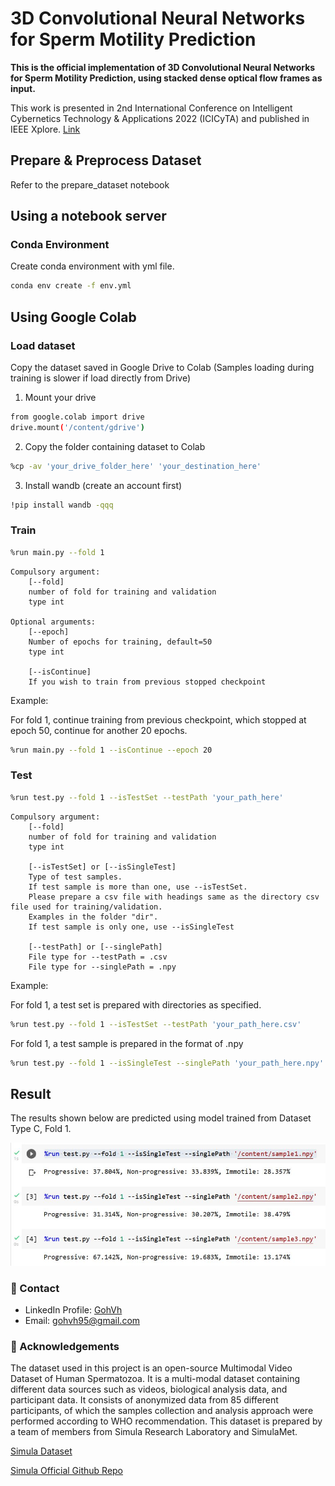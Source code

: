 <!-- readme -->
# 3D Convolutional Neural Networks for Sperm Motility Prediction
**This is the official implementation of 3D Convolutional Neural Networks for Sperm Motility Prediction, using stacked dense optical flow frames as input.**

This work is presented in 2nd International Conference on Intelligent Cybernetics Technology & Applications 2022 (ICICyTA) and published in IEEE Xplore. <a href="[placeholder.com](https://ieeexplore.ieee.org/abstract/document/10037950)" target="_blank">Link</a>

## Prepare & Preprocess Dataset
Refer to the prepare_dataset notebook

## Using a notebook server
### Conda Environment
Create conda environment with yml file.
```bash
conda env create -f env.yml
```

## Using Google Colab
### Load dataset
Copy the dataset saved in Google Drive to Colab (Samples loading during training is slower if load directly from Drive)
1. Mount your drive
```bash
from google.colab import drive
drive.mount('/content/gdrive')
```
2. Copy the folder containing dataset to Colab
```bash
%cp -av 'your_drive_folder_here' 'your_destination_here'
```
3. Install wandb (create an account first)
```bash
!pip install wandb -qqq
```
### Train
```bash
%run main.py --fold 1
```
```console
Compulsory argument:
    [--fold]
    number of fold for training and validation
    type int

Optional arguments:
    [--epoch]
    Number of epochs for training, default=50
    type int

    [--isContinue]
    If you wish to train from previous stopped checkpoint
```
Example: 

For fold 1, continue training from previous checkpoint, which stopped at epoch 50, continue for another 20 epochs.
```bash
%run main.py --fold 1 --isContinue --epoch 20
```
### Test
```bash
%run test.py --fold 1 --isTestSet --testPath 'your_path_here'
```
```console
Compulsory argument:
    [--fold]
    number of fold for training and validation
    type int

    [--isTestSet] or [--isSingleTest]
    Type of test samples. 
    If test sample is more than one, use --isTestSet.
    Please prepare a csv file with headings same as the directory csv file used for training/validation.
    Examples in the folder "dir".
    If test sample is only one, use --isSingleTest

    [--testPath] or [--singlePath]
    File type for --testPath = .csv
    File type for --singlePath = .npy
```
Example:

For fold 1, a test set is prepared with directories as specified.
```bash
%run test.py --fold 1 --isTestSet --testPath 'your_path_here.csv'
```
For fold 1, a test sample is prepared in the format of .npy
```bash
%run test.py --fold 1 --isSingleTest --singlePath 'your_path_here.npy'
```
## Result
The results shown below are predicted using model trained from Dataset Type C, Fold 1.
<div align="center"> 
  <img src="https://github.com/GohVh/3DCNN-SpermMotilityPrediction/blob/main/result.JPG" alt="screenshot" />
</div>

### :handshake: Contact
- LinkedIn Profile: [GohVh](https://www.linkedin.com/in/gohvh95/)
- Email: gohvh95@gmail.com

### :gem: Acknowledgements

The dataset used in this project is an open-source Multimodal Video Dataset of Human Spermatozoa. It is a multi-modal dataset containing different data sources such as videos, biological analysis data, and participant data. It consists of anonymized data from 85 different participants, of which the samples collection and analysis approach were performed according to WHO recommendation. This dataset is prepared by a team of members from Simula Research Laboratory and SimulaMet.

[Simula Dataset](https://datasets.simula.no/visem/)

[Simula Official Github Repo](https://github.com/simula/datasets.simula.no)
